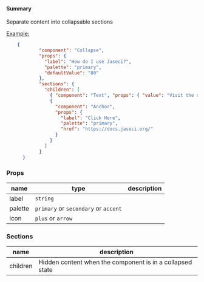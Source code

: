 #### Summary

Separate content into collapsable sections

<u>Example:</u>

```JSON
    {
            "component": "Collapse",
            "props": {
              "label": "How do I use Jaseci?",
              "palette": "primary",
              "defaultValue": "80"
            },
            "sections": {
              "children": [
                { "component": "Text", "props": { "value": "Visit the site to learn more: " } },
                {
                  "component": "Anchor",
                  "props": {
                    "label": "Click Here",
                    "palette": "primary",
                    "href": "https://docs.jaseci.org/"
                  }
                }
              ]
            }
      }
```

### Props

| name    | type                                 | description |
| ------- | ------------------------------------ | ----------- |
| label   | `string`                             |             |
| palette | `primary` or `secondary` or `accent` |             |
| icon    | `plus` or `arrow`                    |             |

### Sections

| name     | description                                               |
| -------- | --------------------------------------------------------- |
| children | Hidden content when the component is in a collapsed state |
